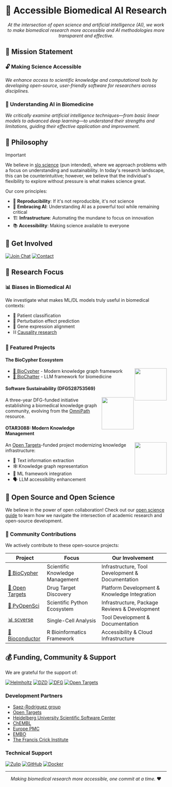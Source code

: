 # 🧬 Accessible Biomedical AI Research

<div align="center">

*At the intersection of open science and artificial intelligence (AI), we work to make biomedical research more accessible and AI methodologies more transparent and effective.*

</div>

## 🎯 Mission Statement

### 🔓 Making Science Accessible
*We enhance access to scientific knowledge and computational tools by developing open-source, user-friendly software for researchers across disciplines.*

### 🤖 Understanding AI in Biomedicine
*We critically examine artificial intelligence techniques—from basic linear models to advanced deep learning—to understand their strengths and limitations, guiding their effective application and improvement.*

## 🧭 Philosophy

> [!IMPORTANT]
> We believe in [slo science](https://en.wikipedia.org/wiki/Slow_science) (pun
> intended), where we approach problems with a focus on understanding and
> sustainability. In today's research landscape, this can be counterintuitive;
> however, we believe that the individual's flexibility to explore without
> pressure is what makes science great.

Our core principles:

- 🔄 **Reproducibility**: If it's not reproducible, it's not science
- 🤖 **Embracing AI**: Understanding AI as a powerful tool while remaining critical
- 🏗️ **Infrastructure**: Automating the mundane to focus on innovation
- 📚 **Accessibility**: Making science available to everyone

## 👥 Get Involved

<div align="left">

[![Join Chat](https://img.shields.io/badge/Join-Zulip_Chat-lightgreen?style=for-the-badge)](https://biocypher.zulipchat.com)
[![Contact](https://img.shields.io/badge/Contact-Sebastian-lightblue?style=for-the-badge)](https://slobentanzer.github.io)

</div>

## 🔬 Research Focus

### 📊 Biases in Biomedical AI
We investigate what makes ML/DL models truly useful in biomedical contexts:
- 🏥 Patient classification
- 🧪 Perturbation effect prediction
- 🧬 Gene expression alignment
- ⛓️ [Causality research](https://www.embopress.org/doi/full/10.1038/s44320-024-00041-w)

### 🌟 Featured Projects

#### The BioCypher Ecosystem
<img src="https://raw.githubusercontent.com/biocypher/biocypher/main/docs/biocypher-open-graph.png" width="100" align="right">

- [🔗 BioCypher](https://biocypher.org) - Modern knowledge graph framework
- [💬 BioChatter](https://biochatter.org) - LLM framework for biomedicine

#### Software Sustainability (DFG528753569)
<img src="https://upload.wikimedia.org/wikipedia/commons/8/86/DFG-logo-blau.svg" width="100" align="right">

A three-year DFG-funded initiative establishing a biomedical knowledge graph community, evolving from the [OmniPath](https://omnipathdb.org) resource.

#### OTAR3088: Modern Knowledge Management
<img src="https://www.opentargets.org/assets/img/ten-years-logo-colour.png" width="100" align="right">

An [Open Targets](https://opentargets.org)-funded project modernizing knowledge infrastructure:
- 📑 Text information extraction
- 🕸️ Knowledge graph representation
- 🤖 ML framework integration
- 🗣️ LLM accessibility enhancement

## 🔧 Open Source and Open Science

We believe in the power of open collaboration! Check out our [open science guide](OPEN_SCIENCE_GUIDE.md) to learn how we navigate the intersection of academic research and open-source development.

### 🤝 Community Contributions

We actively contribute to these open-source projects:

| Project | Focus | Our Involvement |
|---------|-------|-----------------|
| [🔗 BioCypher](https://biocypher.org) | Scientific Knowledge Management | Infrastructure, Tool Development & Documentation |
| [🎯 Open Targets](https://www.opentargets.org) | Drug Target Discovery | Platform Development & Knowledge Integration |
| [🐍 PyOpenSci](https://pyopensci.org) | Scientific Python Ecosystem | Infrastructure, Package Reviews & Development |
| [📊 scverse](https://scverse.org) | Single-Cell Analysis | Tool Development & Documentation |
| [🧬 Bioconductor](https://bioconductor.org) | R Bioinformatics Framework | Accessibility & Cloud Infrastructure |

<!-- ## 👥 Our Team

Visit our [team overview board](https://github.com/orgs/slolab/projects/2) to meet our interdisciplinary researchers and developers. -->

## 💰 Funding, Community & Support

We are grateful for the support of:

[![Helmholtz](https://img.shields.io/badge/Helmholtz-Munich-violet)](https://helmholtz-muenchen.de)
[![DZD](https://img.shields.io/badge/DZD-Diabetes-red)](https://dzd-ev.de)
[![DFG](https://img.shields.io/badge/DFG-Research-yellow)](https://www.dfg.de)
[![Open Targets](https://img.shields.io/badge/Open-Targets-blue)](https://opentargets.org)

### Development Partners

- [Saez-Rodriguez group](https://saezlab.org)
- [Open Targets](https://opentargets.org)
- [Heidelberg University Scientific Software Center](https://www.ssc.uni-heidelberg.de/en)
- [ChEMBL](https://www.ebi.ac.uk/chembl/)
- [Europe PMC](https://europepmc.org)
- [EMBO](https://www.embo.org)
- [The Francis Crick Institute](https://www.crick.ac.uk)

### Technical Support

[![Zulip](https://img.shields.io/badge/Zulip-Chat-blue?style=for-the-badge&logo=zulip)](https://biocypher.zulipchat.com)
[![GitHub](https://img.shields.io/badge/GitHub-Follow-black?style=for-the-badge&logo=github)](https://github.com/slolab)
[![Docker](https://img.shields.io/badge/Docker-Infrastructure-blue?style=for-the-badge&logo=docker)](https://docker.com)

---

<div align="center">

*Making biomedical research more accessible, one commit at a time.* ❤️

</div>
